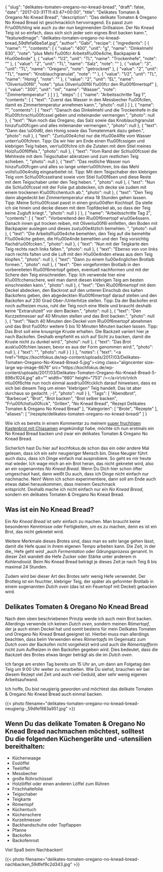 {
    "slug": "delikates-tomaten-oregano-no-knead-bread",
    "draft": false,
    "date": "2017-03-31T11:43:47+00:00",
    "title": "Delikates Tomaten & Oregano No Knead Bread",
    "description": "Das delikate Tomaten & Oregano No Knead Bread ist geschmacklich hervorragend. Es passt zum Fr\u00fchling wie auch zu der nun beginnenden Grillsaison. Der No Knead Teig ist so einfach, dass sich sich jeder sein eignes Brot backen kann.",
    "featuredImage": "delikates-tomaten-oregano-no-knead-bread_59dfefa6be5af.jpg",
    "author": "Gabi",
    "recipe": {
        "ingredients": [
            {
                "name": "",
                "contents": [
                    {
                        "value": "400",
                        "unit": "g",
                        "name": "Dinkelmehl 630",
                        "note": "plus Mehl f\u00fcr Arbeitsfl\u00e4che, Backpapier & H\u00e4nde"
                    },
                    {
                        "value": "1\/2",
                        "unit": "TL",
                        "name": "Trockenhefe",
                        "note": ""
                    },
                    {
                        "value": "2",
                        "unit": "TL",
                        "name": "Salz",
                        "note": ""
                    },
                    {
                        "value": "3",
                        "unit": "TL",
                        "name": "Oregano",
                        "note": "getrocknet"
                    },
                    {
                        "value": "2",
                        "unit": "TL",
                        "name": "Knoblauchgranulat",
                        "note": ""
                    },
                    {
                        "value": "1\/2",
                        "unit": "TL",
                        "name": "Honig",
                        "note": ""
                    },
                    {
                        "value": "2",
                        "unit": "EL",
                        "name": "Oliven\u00f6l",
                        "note": "plus Oliven\u00f6l f\u00fcr den R\u00f6mertopf"
                    },
                    {
                        "value": "300",
                        "unit": "ml",
                        "name": "Wasser",
                        "note": "Zimmertemperatur"
                    }
                ]
            }
        ],
        "steps": [
            {
                "name": "Arbeitsschritte Tag 1",
                "contents": [
                    {
                        "text": "Zuerst das Wasser in den Messbecher f\u00fcllen, damit es Zimmertemperatur annehmen kann.",
                        "photo": null
                    }
                ]
            },
            {
                "name": "",
                "contents": [
                    {
                        "text": "Danach das Dinkelmehl und die Trockenhefe in die R\u00fchrsch\u00fcssel geben und miteinander vermengen.",
                        "photo": null
                    },
                    {
                        "text": "Nun noch das Oregano, das Salz sowie das Knoblauchgranulat hinzuf\u00fcgen und alles miteinander vermengen.",
                        "photo": null
                    },
                    {
                        "text": "Dann das \u00d6l, den Honig sowie das Tomatenmark dazu geben.",
                        "photo": null
                    },
                    {
                        "text": "Zun\u00e4chst nur die H\u00e4lfte vom Wasser unterr\u00fchren. Tipp: Da wir hier am Ende einen fl\u00fcssigen und klebrigen Teig haben, verr\u00fchre ich die Zutaten mit dem Stiel meines Holzl\u00f6ffels.",
                        "photo": null
                    },
                    {
                        "text": "Vom Rand der Sch\u00fcssel die Mehlreste mit dem Teigschaber abkratzen und zum restlichen Teig schieben. ",
                        "photo": null
                    },
                    {
                        "text": "Das restliche Wasser nun hinzuf\u00fcgen und alles so lange unterr\u00fchren, bis das Mehl vollst\u00e4ndig eingearbeitet ist. Tipp: Mit dem Teigschaber den klebrigen Teig vom Sch\u00fcsselrand sowie vom Stiel l\u00f6sen und diese Reste mit dem Teigschaber unter den Teig heben. ",
                        "photo": null
                    },
                    {
                        "text": "Nun die Sch\u00fcssel mit der Folie gut abdecken, ich decke sie zudem mit einem trockenen K\u00fcchentuch ab.",
                        "photo": null
                    },
                    {
                        "text": "Den Teig dann abgedeckt bei Zimmertemperatur etwa 18 Stunden gehen lassen. Tipp: Meine Sch\u00fcssel passt in einen gro\u00dfen Kochtopf. Da stelle ich sie hinein und decke diesen mit dem Topfdeckel ab, so dass der Teig keine Zugluft kriegt.",
                        "photo": null
                    }
                ]
            },
            {
                "name": "Arbeitsschritte Tag 2",
                "contents": [
                    {
                        "text": "Vorbereitend den R\u00f6mertopf w\u00e4ssern. Danach innen gut trocken reiben, mit Oliven\u00f6l einfetten, den Boden mit Backpapier auslegen und dieses zus\u00e4tzlich bemehlen. ",
                        "photo": null
                    },
                    {
                        "text": "Die Arbeitsfl\u00e4che bemehlen, den Teig auf die bemehlte Fl\u00e4che geben, die H\u00e4nde bemehlen und den Teig vorsichtig flachdr\u00fccken.",
                        "photo": null
                    },
                    {
                        "text": "Nun mit der Teigkarte den Teig  rechts nach links falten.",
                        "photo": null
                    },
                    {
                        "text": "Ebenso von von links nach rechts falten und die Luft mit den H\u00e4nden etwas aus dem Teig klopfen.",
                        "photo": null
                    },
                    {
                        "text": "Dann zu einem l\u00e4nglichen Brotlaib formen.",
                        "photo": null
                    },
                    {
                        "text": "Den vorgeformten Brotlaib in den vorbereiteten R\u00f6mertopf geben, eventuell nachformen und mit der Schere den Teig einschneiden. Tipp: Ich verwende hier eine K\u00fcchenschere, weil man damit diesen klebrigen Teig am besten einschneiden kann.",
                        "photo": null
                    },
                    {
                        "text": "Den R\u00f6mertopf mit dem Deckel abdecken, den Backrost auf den unteren Einschub des kalten Backofens geben, den abgedeckten R\u00f6mertopf darauf stellen und den Backofen auf 230 Grad Ober-\/Unterhitze stellen. Tipp: Da der Backofen erst noch aufheizen muss, ruht der Teig noch eine Weile und braucht deshalb keine \"Extraruhzeit\" vor dem Backen.",
                        "photo": null
                    },
                    {
                        "text": "Den Kurzzeitmesser auf 40 Minuten stellen und das Brot backen.",
                        "photo": null
                    },
                    {
                        "text": "Nach 40 Minuten den Deckel vom R\u00f6mertopf abnehmen und das Brot f\u00fcr weitere 5 bis 10 Minuten Minuten backen lassen. Tipp: Das Brot soll eine knusprige Kruste erhalten. Die Backzeit variiert hier je nach Backofen. Deshalb empfiehlt es sich auf Sicht zu backen, damit die Kruste nicht zu dunkel wird.",
                        "photo": null
                    },
                    {
                        "text": "Das Brot ausk\u00fchlen lassen, bevor es aus der Form genommen wird.",
                        "photo": null
                    },
                    {
                        "text": "",
                        "photo": null
                    }
                ]
            }
        ],
        "notes": {
            "text": "<a href=\"https:\/\/kochfokus.de\/wp-content\/uploads\/2017\/03\/Delikates-Tomaten-Oregano-No-Knead-Bread-5.jpg\"><img class=\"aligncenter size-large wp-image-6676\" src=\"https:\/\/kochfokus.de\/wp-content\/uploads\/2017\/03\/Delikates-Tomaten-Oregano-No-Knead-Bread-5-898x1024.jpg\" alt=\"\" width=\"660\" height=\"753\" \/><\/a>\r\n\r\nIch m\u00f6chte nun noch einmal ausdr\u00fccklich darauf hinweisen, dass es sich bei diesem Teig um einen \"klebrigen\" Teig handelt. Das ist aber durchaus so gedacht. ;-)",
            "photo": null
        }
    },
    "Tags": [
        "Abendbrot",
        "Barbecue",
        "Brot",
        "Brot backen",
        "Brot selber backen",
        "Fr\u00fchst\u00fcck",
        "Grillen",
        "No Knead Bread",
        "Rezept Delikates Tomaten &amp; Oregano No Knead Bread"
    ],
    "Kategorien": [
        "Brote",
        "Rezepte"
    ],
    "aliases": [
        "\/rezepte\/delikates-tomaten-oregano-no-knead-bread\/"
    ]
}

Wie ich es bereits in einem Kommentar zu meinem [super fruchtigen Kastenbrot mit Chiasamen][1] angekündigt habe, möchte ich nun erstmals ein No Knead Bread backen und zwar ein delikates Tomaten & Oregano No Knead Bread.

Sicherlich hast Du hier auf kochfokus.de schon das ein oder andere Mal gelesen, dass ich ein sehr neugieriger Mensch bin. Diese Neugier führt auch dazu, dass ich Dinge einfach mal ausprobiere. So geht es mir heute mal wieder. Ich wage mich an ein Brot heran, das nicht geknetet wird, also an ein sogenanntes _No Knead Bread_. Wenn Du Dich hier schon öfter umgeschaut hast, dann weißt Du auch, dass ich Dinge nicht einfach nur nachmache. Nein! Wenn ich schon experimentiere, dann soll am Ende auch etwas dabei herauskommen, dass meinem Geschmack entspricht. Deshalb mache ich nicht einfach nur ein _No Knead Bread_, sondern ein delikates Tomaten & Oregano No Knead Bread.

## Was ist ein No Knead Bread?

Ein _No Knead Bread_ ist sehr einfach zu machen. Man braucht keine besonderen Kenntnisse oder Fertigkeiten, um es zu machen, denn es ist ein Brot, das nicht geknetet wird.

Weitere Merkmale dieses Brotes sind, dass man es sehr lange gehen lässt, damit die Hefe quasi in ihrem eigenen Tempo arbeiten kann. Die Zeit, in der die_ Hefe geht _wird_ _auch _Fermentation_ oder _Gärungsprozess_ genannt. In dieser Zeit wandelt die Hefe Zucker oder Stärke unter anderem in _Kohlendioxid_. Beim No Knead Bread beträgt je dieses Zeit je nach Teig 8 bis maximal 24 Stunden.

Zudem wird bei dieser Art des Brotes sehr wenig Hefe verwendet. Der Brotteig ist ein feuchter, klebriger Teig, der später als geformter Brotlaib in einem sogenannten _Dutch oven_ (das ist ein Feuertopf mit Deckel) gebacken wird.

## Delikates Tomaten & Oregano No Knead Bread

Nach dem oben beschriebenen Prinzip werde ich auch mein Brot backen. Allerdings verwende ich keinen _Dutch oven_, sondern meinen _Römertopf_, der ja auch einen Deckel hat und somit bestens für mein Delikates Tomaten und Oregano No Knead Bread geeignet ist. Hierbei muss man allerdings beachten, dass beim Verwenden eines _Römertopfs_ im Gegensatz zum _Dutch oven_ der Backofen nicht vorgeheizt wird und auch die _Römertopfform_ nicht zum Aufheizen in den Backofen gegeben wird. Dies bedeutet, dass die Backzeit des Brotes etwas länger beträgt als die im _Dutch oven_.

Ich fange am ersten Tag bereits um 15 Uhr an, um dann am Folgetag den Teig um 9:00 Uhr weiter zu verarbeiten. Wie Du siehst, brauchen wir bei diesem Rezept viel Zeit und auch viel Geduld, aber sehr wenig eigenen Arbeitsaufwand.

Ich hoffe, Du bist neugierig geworden und möchtest das delikate Tomaten & Oregano No Knead Bread auch einmal backen.

 

{{< photo filename="delikates-tomaten-oregano-no-knead-bread-neugierig-_59dfef983a951.jpg" >}}

 

## Wenn Du das delikate Tomaten & Oregano No Knead Bread nachmachen möchtest, solltest Du die folgenden Küchengeräte und -utensilien bereithalten:

 * Küchenwaage
 * Esslöffel
 * Teelöffel
 * Messbecher
 * große Rührschüssel
 * Holzlöffel oder einen anderen Löffel zum Rühren
 * Frischhaltefolie
 * Teigschaber
 * Teigkarte
 * Römertopf
 * Küchentuch
 * Küchenschere
 * Kurzeitmesser
 * Backhandschuhe oder Topflappen
 * Pfanne
 * Backofen
 * Backofenrost

Viel Spaß beim Nachbacken!

{{< photo filename="delikates-tomaten-oregano-no-knead-bread-nachbacken_59dfef9c2d343.jpg" >}}





 [1]: https://kochfokus.de/rezepte/super-fruchtiges-kastenbrot-mit-chia-samen/